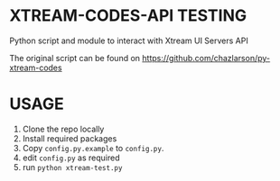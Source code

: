 # XTREAM-CODES-API TESTING

Python script and module to interact with Xtream UI Servers API

The original script can be found on https://github.com/chazlarson/py-xtream-codes

# USAGE

1. Clone the repo locally
1. Install required packages
1. Copy `config.py.example` to `config.py`.
1. edit `config.py` as required
1. run `python xtream-test.py`

